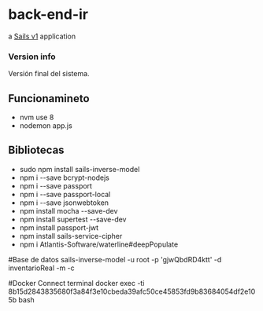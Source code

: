 # back-end-ir

a [Sails v1](https://sailsjs.com) application




### Version info

Versión final del sistema.

## Funcionamineto

+ nvm use 8
+ nodemon app.js

## Bibliotecas
+ sudo npm install sails-inverse-model
+ npm i --save bcrypt-nodejs
+ npm i --save passport
+ npm i --save passport-local
+ npm i --save jsonwebtoken
+ npm install mocha --save-dev
+ npm install supertest --save-dev
+ npm install passport-jwt
+ npm install sails-service-cipher
+ npm i Atlantis-Software/waterline#deepPopulate

#Base de datos
sails-inverse-model -u root -p 'gjwQbdRD4ktt' -d inventarioReal -m -c

#Docker
Connect terminal docker exec -ti 8b15d2843835680f3a84f3e10cbeda39afc50ce45853fd9b83684054df2e105b bash


